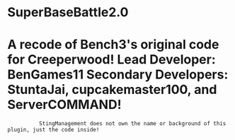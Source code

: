 SuperBaseBattle2.0
==================

A recode of Bench3's original code for Creeperwood!
 Lead Developer: BenGames11 
 Secondary Developers: StuntaJai, cupcakemaster100, and ServerCOMMAND!
 ===============================================================================================
              StingManagement does not own the name or background of this plugin, just the code inside!
